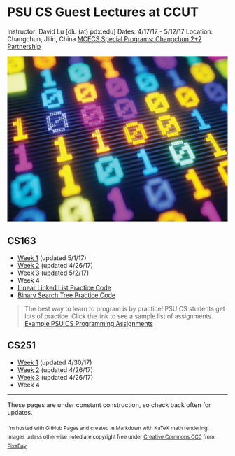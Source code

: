 <link rel="shortcut icon" type="image/x-icon" href="wiki.ico">

PSU CS Guest Lectures at CCUT
=====
Instructor: David Lu [dlu (at) pdx.edu]
Dates: 4/17/17 - 5/12/17
Location: Changchun, Jilin, China
[MCECS Special Programs: Changchun 2+2 Partnership](https://www.pdx.edu/cecs/changchun-partnership-22-programs)

![binary](binary.jpg)

CS163
----
* [Week 1](CS163/Lecture1.html) (updated 5/1/17)
* [Week 2](CS163/Week2.html) (updated 4/26/17)
* [Week 3](CS163/Week3.html) (updated 5/2/17)
* Week 4
* [Linear Linked List Practice Code](CS163/LLLPracticeCode.html)
* [Binary Search Tree Practice Code](CS163/BSTPracticeCode.html)

>The best way to learn to program is by practice! PSU CS students get lots of practice. Click the link to see a sample list of assignments.
>[Example PSU CS Programming Assignments](Projects.html)

CS251
----
* [Week 1](CS251/Week1.html) (updated 4/30/17)
* [Week 2](CS251/Week2.html) (updated 4/26/17)
* [Week 3](CS251/Week3.html) (updated 4/26/17)
* Week 4

-----
These pages are under constant construction, so check back often for updates.

<Sub>I'm hosted with GitHub Pages and created in Markdown with KaTeX math rendering.
Images unless otherwise noted are copyright free under [Creative Commons CC0](https://creativecommons.org/publicdomain/zero/1.0/) from [PixaBay](https://pixabay.com)
